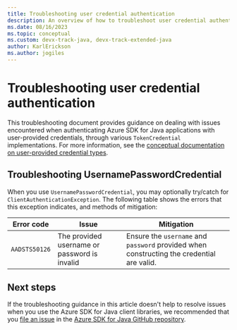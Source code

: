 ```yaml
---
title: Troubleshooting user credential authentication
description: An overview of how to troubleshoot user credential authentication issues
ms.date: 08/16/2023
ms.topic: conceptual
ms.custom: devx-track-java, devx-track-extended-java
author: KarlErickson
ms.author: jogiles
---
```


# Troubleshooting user credential authentication

This troubleshooting document provides guidance on dealing with issues encountered when authenticating Azure SDK for Java applications with user-provided credentials, through various `TokenCredential` implementations. For more information, see the [conceptual documentation on user-provided credential types](/azure/developer/java/sdk/identity-user-auth).

## Troubleshooting UsernamePasswordCredential

When you use `UsernamePasswordCredential`, you may optionally try/catch for `ClientAuthenticationException`. The following table shows the errors that this exception indicates, and methods of mitigation:

| Error code    | Issue                                        | Mitigation                                                                                |
|---------------|----------------------------------------------|-------------------------------------------------------------------------------------------|
| `AADSTS50126` | The provided username or password is invalid | Ensure the `username` and `password` provided when constructing the credential are valid. |

## Next steps

If the troubleshooting guidance in this article doesn't help to resolve issues when you use the Azure SDK for Java client libraries, we recommended that you [file an issue](https://github.com/Azure/azure-sdk-for-java/issues/new/choose) in the [Azure SDK for Java GitHub repository](https://github.com/Azure/azure-sdk-for-java).
